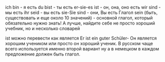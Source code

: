 ich bin - я есть 
du bist - ты есть 
er-sie-es ist - он, она, оно есть
wir sind - мы есть
ihr seid - вы есть 
sie-Sie sind - они, Вы есть
Глагол sein (быть, существовать и еще около 10 значений) - основной глагол, который обязательно нужно знать! А лучше, найдите себе не просто хороший учебник, но и несколько словарей

ist можно перевести как является Er ist ein guter Schüler- Он является хорошим учеником или просто он хороший ученик. В русском чаще всего используется именно второй вариант ну а в немецком в каждом предложение должен быть глагол.